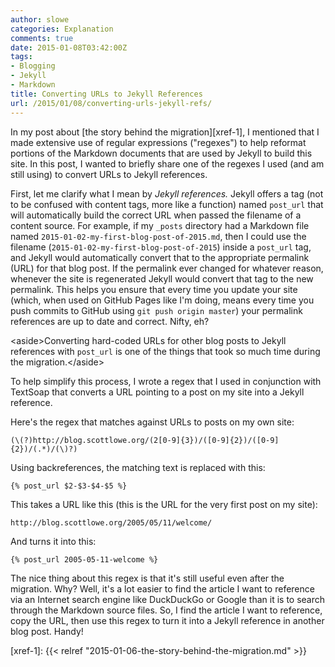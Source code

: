 ```yaml
---
author: slowe
categories: Explanation
comments: true
date: 2015-01-08T03:42:00Z
tags:
- Blogging
- Jekyll
- Markdown
title: Converting URLs to Jekyll References
url: /2015/01/08/converting-urls-jekyll-refs/
---
```


In my post about [the story behind the migration][xref-1], I mentioned that I made extensive use of regular expressions ("regexes") to help reformat portions of the Markdown documents that are used by Jekyll to build this site. In this post, I wanted to briefly share one of the regexes I used (and am still using) to convert URLs to Jekyll references.

First, let me clarify what I mean by _Jekyll references._ Jekyll offers a tag (not to be confused with content tags, more like a function) named `post_url` that will automatically build the correct URL when passed the filename of a content source. For example, if my `_posts` directory had a Markdown file named `2015-01-02-my-first-blog-post-of-2015.md`, then I could use the filename (`2015-01-02-my-first-blog-post-of-2015`) inside a `post_url` tag, and Jekyll would automatically convert that to the appropriate permalink (URL) for that blog post. If the permalink ever changed for whatever reason, whenever the site is regenerated Jekyll would convert that tag to the new permalink. This helps you ensure that every time you update your site (which, when used on GitHub Pages like I'm doing, means every time you push commits to GitHub using `git push origin master`) your permalink references are up to date and correct. Nifty, eh?

&lt;aside&gt;Converting hard-coded URLs for other blog posts to Jekyll references with `post_url` is one of the things that took so much time during the migration.&lt;/aside&gt;

To help simplify this process, I wrote a regex that I used in conjunction with TextSoap that converts a URL pointing to a post on my site into a Jekyll reference.

Here's the regex that matches against URLs to posts on my own site:

	(\(?)http://blog.scottlowe.org/(2[0-9]{3})/([0-9]{2})/([0-9]{2})/(.*)/(\)?)

Using backreferences, the matching text is replaced with this:

	{% post_url $2-$3-$4-$5 %}

This takes a URL like this (this is the URL for the very first post on my site):

	http://blog.scottlowe.org/2005/05/11/welcome/

And turns it into this:

	{% post_url 2005-05-11-welcome %}

The nice thing about this regex is that it's still useful even after the migration. Why? Well, it's a lot easier to find the article I want to reference via an Internet search engine like DuckDuckGo or Google than it is to search through the Markdown source files. So, I find the article I want to reference, copy the URL, then use this regex to turn it into a Jekyll reference in another blog post. Handy!


[xref-1]: {{< relref "2015-01-06-the-story-behind-the-migration.md" >}}
